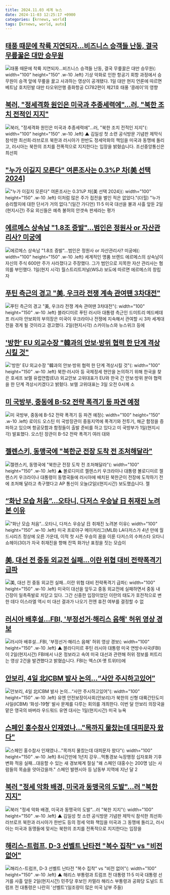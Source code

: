 ```yaml
---
title: 2024.11.03 세계 뉴스
date: 2024-11-03 12:25:17 +0900
categories: [krnews, world]
tags: [krnews, world, auto]
---
```

## [태풍 때문에 착륙 지연되자…비즈니스 승객들 난동, 결국 무릎꿇은 대만 승무원](https://n.news.naver.com/mnews/article/009/0005389747)

![태풍 때문에 착륙 지연되자…비즈니스 승객들 난동, 결국 무릎꿇은 대만 승무원](https://mimgnews.pstatic.net/image/origin/009/2024/11/02/5389747.jpg?type=nf220_150){: width="100" height="150" .w-10 .left}
기상 악화로 인한 항공기 회항 과정에서 승무원이 승객 앞에 무릎을 꿇고 사과하는 영상이 공개됐다. 1일 대만 현지 언론에 따르면 베트남 호치민발 대만 타오위안행 중화항공 CI782편이 제21호 태풍 ‘콩레이’의 영향

## [북러, "정세격화 원인은 미국과 추종세력에"…러, "북한 조치 전적인 지지"](https://n.news.naver.com/mnews/article/055/0001202753)

![북러, "정세격화 원인은 미국과 추종세력에"…러, "북한 조치 전적인 지지"](https://mimgnews.pstatic.net/image/origin/055/2024/11/02/1202753.jpg?type=nf220_150){: width="100" height="150" .w-10 .left}
▲ 김일성 첫 소련 공식방문 기념판 제막식 참석한 최선희·라브로프 북한과 러시아가 한반도 정세악화의 책임을 미국과 동맹에 돌리고, 러시아는 북한의 조치를 전폭적으로 지지한다는 입장을 밝혔습니다. 조선중앙통신은 최선희

## ["누가 이길지 모른다" 여론조사는 0.3%P 차[美 선택 2024]](https://n.news.naver.com/mnews/article/277/0005494048)

!["누가 이길지 모른다" 여론조사는 0.3%P 차[美 선택 2024]](https://mimgnews.pstatic.net/image/origin/277/2024/11/03/5494048.jpg?type=nf220_150){: width="100" height="150" .w-10 .left}
이처럼 많은 주가 접전을 벌인 적은 없었다."(더힐) "누가 승리할지에 대한 단서가 거의 없다."(일간 가디언) 11·5 미국 대선을 불과 사흘 앞둔 2일(현지시간) 주요 외신들은 예측 불허의 안갯속 판세라는 평가

## [에르메스 상속남 "1.8조 증발"…범인은 정원사 or 자산관리사? 미궁에](https://n.news.naver.com/mnews/article/008/0005109064)

![에르메스 상속남 "1.8조 증발"…범인은 정원사 or 자산관리사? 미궁에](https://mimgnews.pstatic.net/image/origin/008/2024/11/02/5109064.jpg?type=nf220_150){: width="100" height="150" .w-10 .left}
세계적인 명품 브랜드 에르메스의 상속남이 자신의 주식 600만 주가 사라졌다고 주장했다. 그가 범인으로 지목한 자산 관리사는 혐의를 부인했다. 1일(현지 시각) 월스트리트저널(WSJ) 보도에 따르면 에르메스의 창립자

## [푸틴 측근의 경고 "美, 우크라 전쟁 계속 관여땐 3차대전"](https://n.news.naver.com/mnews/article/025/0003397824)

![푸틴 측근의 경고 "美, 우크라 전쟁 계속 관여땐 3차대전"](https://mimgnews.pstatic.net/image/origin/025/2024/11/03/3397824.jpg?type=nf220_150){: width="100" height="150" .w-10 .left}
블라디미르 푸틴 러시아 대통령 측근인 드미트리 메드베데프 러시아 안보회의 부의장은 미국이 우크라이나 전쟁에 지속해서 관여할 시 3차 세계대전을 겪게 될 것이라고 경고했다. 2일(현지시각) 스카이뉴스와 뉴스위크 등에

## ['방한' EU 외교수장 "韓과의 안보·방위 협력 한 단계 격상시킬 것"](https://n.news.naver.com/mnews/article/003/0012880904)

!['방한' EU 외교수장 "韓과의 안보·방위 협력 한 단계 격상시킬 것"](https://mimgnews.pstatic.net/image/origin/003/2024/11/03/12880904.jpg?type=nf220_150){: width="100" height="150" .w-10 .left}
북한·러시아 등 국제정세 현안을 논의하기 위해 한국을 찾은 호세프 보렐 유럽연합(EU) 외교안보 고위대표가 EU와 한국 간 안보·방위 분야 협력을 한 단계 격상시키겠다고 밝혔다. 보렐 고위대표는 3일 오전 0시께 소

## [미 국방부, 중동에 B-52 전략 폭격기 등 파견 예정](https://n.news.naver.com/mnews/article/003/0012880251)

![미 국방부, 중동에 B-52 전략 폭격기 등 파견 예정](https://mimgnews.pstatic.net/image/origin/003/2024/11/02/12880251.jpg?type=nf220_150){: width="100" height="150" .w-10 .left}
로이드 오스틴 미 국방장관이 중동지역에 폭격기와 전투기, 해군 함정을 증파하고 있으며 항공모함과 함정들이 출발 준비를 하고 있다고 미 국방부가 1일(현지시각) 발표했다. 오스틴 장관이 B-52 전략 폭격기 여러 대와

## [젤렌스키, 동맹국에 "북한군 전장 도착 전 조처해달라"](https://n.news.naver.com/mnews/article/055/0001202783)

![젤렌스키, 동맹국에 "북한군 전장 도착 전 조처해달라"](https://mimgnews.pstatic.net/image/origin/055/2024/11/02/1202783.jpg?type=nf220_150){: width="100" height="150" .w-10 .left}
▲ 볼로디미르 젤렌스키 우크라이나 대통령 볼로디미르 젤렌스키 우크라이나 대통령이 동맹국들에 러시아에 배치된 북한군이 전장에 도착하기 전에 조처해 달라고 촉구했다고 AP 통신이 오늘(2일)(현지시간) 보도했습니다. 젤

## [“화난 모습 처음”…오타니, 다저스 우승날 日 취재진 노려본 이유](https://n.news.naver.com/mnews/article/023/0003867913)

![“화난 모습 처음”…오타니, 다저스 우승날 日 취재진 노려본 이유](https://mimgnews.pstatic.net/image/origin/023/2024/11/02/3867913.jpg?type=nf220_150){: width="100" height="150" .w-10 .left}
미국 프로야구 메이저리그(MLB) LA다저스가 4년 만에 월드시리즈 정상에 오른 가운데, 이적 첫 시즌 우승의 꿈을 이룬 다저스의 수퍼스타 오타니 쇼헤이(30)가 자국 취재진을 향해 잔뜩 화가난 표정을 짓는 모습이

## [美, 대선 전 중동 외교전 실패…이란 위협 대비 전략폭격기 급파](https://n.news.naver.com/mnews/article/016/0002382710)

![美, 대선 전 중동 외교전 실패…이란 위협 대비 전략폭격기 급파](https://mimgnews.pstatic.net/image/origin/016/2024/11/03/2382710.jpg?type=nf220_150){: width="100" height="150" .w-10 .left}
미국이 대선을 앞두고 중동 외교전에 실패하면서 중동 내 긴장이 일촉즉발로 치닫고 있다. 그간 신중한 입장이었던 이란의 태도가 호전적으로 변한 데다 이스라엘 역시 미 대선 결과가 나오기 전엔 휴전 여부를 결정할 수 없

## [러시아 배후설…FBI, '부정선거·해리스 음해' 허위 영상 경보](https://n.news.naver.com/mnews/article/055/0001202834)

![러시아 배후설…FBI, '부정선거·해리스 음해' 허위 영상 경보](https://mimgnews.pstatic.net/image/origin/055/2024/11/03/1202834.jpg?type=nf220_150){: width="100" height="150" .w-10 .left}
▲ 블라디미르 푸틴 러시아 대통령 미국 연방수사국(FBI)이 2일(현지시간) FBI에서 나온 정보라고 속여 미국 대선과 관련해 허위 정보를 퍼트리는 영상 2건을 발견했다고 밝혔습니다. FBI는 엑스(X·옛 트위터)에

## [안보리, 4일 北ICBM 발사 논의…“사안 주시하고있어”](https://n.news.naver.com/mnews/article/016/0002382544)

![안보리, 4일 北ICBM 발사 논의…“사안 주시하고있어”](https://mimgnews.pstatic.net/image/origin/016/2024/11/02/2382544.jpg?type=nf220_150){: width="100" height="150" .w-10 .left}
유엔 안전보장이사회(안보리)가 북한의 신형 대륙간탄도미사일(ICBM) ‘화성-19형’ 발사 문제를 다루는 회의를 개최한다. 이번 달 안보리 의장국을 맡은 영국의 바버라 우드워드 유엔 대사는 1일(현지시간) 미국 뉴욕

## [스페인 홍수참사 인재였나…"목까지 물찼는데 대피문자 왔다"](https://n.news.naver.com/mnews/article/001/0015022241)

![스페인 홍수참사 인재였나…"목까지 물찼는데 대피문자 왔다"](https://mimgnews.pstatic.net/image/origin/001/2024/11/02/15022241.jpg?type=nf220_150){: width="100" height="150" .w-10 .left}
8시간만에 1년치 강우…먹통경보·늑장행정 십자포화 기후변화 적응 실패…대응할 수 있는 새 경보체계 절실 "왜 스페인 대홍수는 200명 넘는 사람들의 목숨을 앗아갔을까." 스페인 발렌시아 등 남동부 지역에 지난 달 2

## [북러 "정세 악화 배경, 미국과 동맹국의 도발"…러 "북한 지지"](https://n.news.naver.com/mnews/article/055/0001202749)

![북러 "정세 악화 배경, 미국과 동맹국의 도발"…러 "북한 지지"](https://mimgnews.pstatic.net/image/origin/055/2024/11/02/1202749.jpg?type=nf220_150){: width="100" height="150" .w-10 .left}
▲ 김일성 첫 소련 공식방문 기념판 제막식 참석한 최선희·라브로프 북한과 러시아가 한반도 등의 정세 악화 책임을 미국과 그 동맹에 돌리고, 러시아는 미국과 동맹들에 맞서는 북한의 조치를 전폭적으로 지지한다는 입장을

## [해리스-트럼프, D-3 선벨트 난타전 "복수 집착" vs "비전 없어"](https://n.news.naver.com/mnews/article/055/0001202804)

![해리스-트럼프, D-3 선벨트 난타전 "복수 집착" vs "비전 없어"](https://mimgnews.pstatic.net/image/origin/055/2024/11/03/1202804.jpg?type=nf220_150){: width="100" height="150" .w-10 .left}
▲ 해리스 부통령과 트럼프 전 대통령 11·5 미국 대통령 선거를 사흘 앞둔 2일(현지시간) 민주당 후보인 카멀라 해리스 부통령과 공화당 도널드 트럼프 전 대통령은 나란히 '선벨트'(일조량이 많은 미국 남부 주들)

